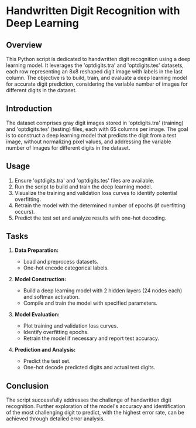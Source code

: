 # Handwritten Digit Recognition with Deep Learning

## Overview

This Python script is dedicated to handwritten digit recognition using a deep learning model. It leverages the 'optdigits.tra' and 'optdigits.tes' datasets, each row representing an 8x8 reshaped digit image with labels in the last column. The objective is to build, train, and evaluate a deep learning model for accurate digit prediction, considering the variable number of images for different digits in the dataset.

## Introduction

The dataset comprises gray digit images stored in 'optdigits.tra' (training) and 'optdigits.tes' (testing) files, each with 65 columns per image. The goal is to construct a deep learning model that predicts the digit from a test image, without normalizing pixel values, and addressing the variable number of images for different digits in the dataset.

## Usage

1. Ensure 'optdigits.tra' and 'optdigits.tes' files are available.
2. Run the script to build and train the deep learning model.
3. Visualize the training and validation loss curves to identify potential overfitting.
4. Retrain the model with the determined number of epochs (if overfitting occurs).
5. Predict the test set and analyze results with one-hot decoding.

## Tasks

1. **Data Preparation:**
   - Load and preprocess datasets.
   - One-hot encode categorical labels.

2. **Model Construction:**
   - Build a deep learning model with 2 hidden layers (24 nodes each) and softmax activation.
   - Compile and train the model with specified parameters.

3. **Model Evaluation:**
   - Plot training and validation loss curves.
   - Identify overfitting epochs.
   - Retrain the model if necessary and report test accuracy.

4. **Prediction and Analysis:**
   - Predict the test set.
   - One-hot decode predicted digits and actual test digits.

## Conclusion

The script successfully addresses the challenge of handwritten digit recognition. Further exploration of the model's accuracy and identification of the most challenging digit to predict, with the highest error rate, can be achieved through detailed error analysis.